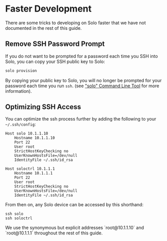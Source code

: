 # Faster Development

There are some tricks to developing on Solo faster that we have not documented in the rest of this guide.

## Remove SSH Password Prompt

If you do not want to be prompted for a password each time you SSH into Solo, you can copy your SSH public key to Solo:
<div class="host-code"></div>

```sh
solo provision
```
By copying your public key to Solo, you will no longer be prompted for your password each time you run `ssh`.
(see ["solo" Command Line Tool](starting-utils.html) for more information). 
<aside class="note">

## Optimizing SSH Access

You can optimize the ssh process further by adding the following to your `~/.ssh/config`:

<div class="host-code"></div>

```
Host solo 10.1.1.10
    Hostname 10.1.1.10
    Port 22
    User root
    StrictHostKeyChecking no
    UserKnownHostsFile=/dev/null
    IdentityFile ~/.ssh/id_rsa

Host soloctrl 10.1.1.1
    Hostname 10.1.1.1
    Port 22
    User root
    StrictHostKeyChecking no
    UserKnownHostsFile=/dev/null
    IdentityFile ~/.ssh/id_rsa
```

From then on, any Solo device can be accessed by this shorthand:

<div class="host-code"></div>

```
ssh solo
ssh soloctrl
```

<aside class="note">
We use the synonymous but explicit addresses `root@10.1.1.10` and `root@10.1.1.1` throughout the rest of this guide.
</aside>
